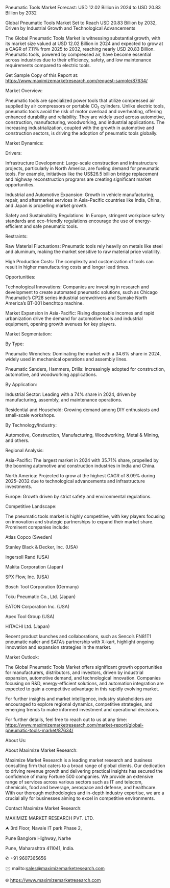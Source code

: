 Pneumatic Tools Market Forecast: USD 12.02 Billion in 2024 to USD 20.83 Billion by 2032

Global Pneumatic Tools Market Set to Reach USD 20.83 Billion by 2032, Driven by Industrial Growth and Technological Advancements

The Global Pneumatic Tools Market is witnessing substantial growth, with its market size valued at USD 12.02 Billion in 2024 and expected to grow at a CAGR of 7.11% from 2025 to 2032, reaching nearly USD 20.83 Billion. Pneumatic tools, powered by compressed air, have become essential across industries due to their efficiency, safety, and low maintenance requirements compared to electric tools.

Get Sample Copy of this Report at: https://www.maximizemarketresearch.com/request-sample/87634/ 

Market Overview:

Pneumatic tools are specialized power tools that utilize compressed air supplied by air compressors or portable CO₂ cylinders. Unlike electric tools, pneumatic tools avoid the risk of motor overload and overheating, offering enhanced durability and reliability. They are widely used across automotive, construction, manufacturing, woodworking, and industrial applications. The increasing industrialization, coupled with the growth in automotive and construction sectors, is driving the adoption of pneumatic tools globally.

Market Dynamics:

Drivers:

Infrastructure Development: Large-scale construction and infrastructure projects, particularly in North America, are fueling demand for pneumatic tools. For example, initiatives like the US$26.5 billion bridge replacement and highway reconstruction programs are creating significant market opportunities.

Industrial and Automotive Expansion: Growth in vehicle manufacturing, repair, and aftermarket services in Asia-Pacific countries like India, China, and Japan is propelling market growth.

Safety and Sustainability Regulations: In Europe, stringent workplace safety standards and eco-friendly regulations encourage the use of energy-efficient and safe pneumatic tools.

Restraints:

Raw Material Fluctuations: Pneumatic tools rely heavily on metals like steel and aluminum, making the market sensitive to raw material price volatility.

High Production Costs: The complexity and customization of tools can result in higher manufacturing costs and longer lead times.

Opportunities:

Technological Innovations: Companies are investing in research and development to create automated pneumatic solutions, such as Chicago Pneumatic’s CP28 series industrial screwdrivers and Sumake North America’s BT-001 benchtop machine.

Market Expansion in Asia-Pacific: Rising disposable incomes and rapid urbanization drive the demand for automotive tools and industrial equipment, opening growth avenues for key players.

Market Segmentation:

By Type:

Pneumatic Wrenches: Dominating the market with a 34.6% share in 2024, widely used in mechanical operations and assembly lines.

Pneumatic Sanders, Hammers, Drills: Increasingly adopted for construction, automotive, and woodworking applications.

By Application:

Industrial Sector: Leading with a 74% share in 2024, driven by manufacturing, assembly, and maintenance operations.

Residential and Household: Growing demand among DIY enthusiasts and small-scale workshops.

By Technology/Industry:

Automotive, Construction, Manufacturing, Woodworking, Metal & Mining, and others.

Regional Analysis:

Asia-Pacific: The largest market in 2024 with 35.71% share, propelled by the booming automotive and construction industries in India and China.

North America: Projected to grow at the highest CAGR of 8.09% during 2025–2032 due to technological advancements and infrastructure investments.

Europe: Growth driven by strict safety and environmental regulations.

Competitive Landscape:

The pneumatic tools market is highly competitive, with key players focusing on innovation and strategic partnerships to expand their market share. Prominent companies include:

Atlas Copco (Sweden)

Stanley Black & Decker, Inc. (USA)

Ingersoll Rand (USA)

Makita Corporation (Japan)

SPX Flow, Inc. (USA)

Bosch Tool Corporation (Germany)

Toku Pneumatic Co., Ltd. (Japan)

EATON Corporation Inc. (USA)

Apex Tool Group (USA)

HITACHI Ltd. (Japan)

Recent product launches and collaborations, such as Senco’s FN81T1 pneumatic nailer and SATA’s partnership with X-kart, highlight ongoing innovation and expansion strategies in the market.

Market Outlook:

The Global Pneumatic Tools Market offers significant growth opportunities for manufacturers, distributors, and investors, driven by industrial expansion, automotive demand, and technological innovation. Companies focusing on R&D, energy-efficient solutions, and automation integration are expected to gain a competitive advantage in this rapidly evolving market.

For further insights and market intelligence, industry stakeholders are encouraged to explore regional dynamics, competitive strategies, and emerging trends to make informed investment and operational decisions.

For further details, feel free to reach out to us at any time:   https://www.maximizemarketresearch.com/market-report/global-pneumatic-tools-market/87634/ 

About Us:

About Maximize Market Research:

Maximize Market Research is a leading market research and business consulting firm that caters to a broad range of global clients. Our dedication to driving revenue growth and delivering practical insights has secured the confidence of many Fortune 500 companies. We provide an extensive range of services across various sectors such as IT and telecom, chemicals, food and beverage, aerospace and defense, and healthcare. With our thorough methodologies and in-depth industry expertise, we are a crucial ally for businesses aiming to excel in competitive environments.

Contact Maximize Market Research:

MAXIMIZE MARKET RESEARCH PVT. LTD.

⮝ 3rd Floor, Navale IT park Phase 2,

Pune Banglore Highway, Narhe

Pune, Maharashtra 411041, India.

✆ +91 9607365656

🖂 mailto:sales@maximizemarketresearch.com

🌐 https://www.maximizemarketresearch.com
